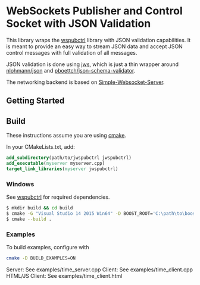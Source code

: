 # WebSockets Publisher and Control Socket with JSON Validation

This library wraps the [wspubctrl](https://github.com/jmuncaster/wspubctrl) library with JSON validation
capabilities. It is meant to provide an easy way to stream JSON data and accept JSON control messages
with full validation of all messages.

JSON validation is done using [jws](https://github.com/jmuncaster/jws), which is just a thin wrapper
around [nlohmann/json](https://github.com/nlohmann/json) and [pboettch/json-schema-validator](https://github.com/pboettch/json-schema-validator).

The networking backend is based on [Simple-Websocket-Server](https://github.com/eidheim/Simple-WebSocket-Server).


## Getting Started

## Build

These instructions assume you are using [cmake](cmake.org).

In your CMakeLists.txt, add:
```CMake
add_subdirectory(path/to/jwspubctrl jwspubctrl)
add_executable(myserver myserver.cpp)
target_link_libraries(myserver jwspubctrl)
```

### Windows

See [wspubctrl](https://github.com/jmuncaster/wspubctrl) for required dependencies.

```bash
$ mkdir build && cd build
$ cmake -G "Visual Studio 14 2015 Win64" -D BOOST_ROOT='C:\path\to\boost' -D BUILD_EXAMPLES=ON -D BUILD_TESTS=ON ..
$ cmake --build .
```


### Examples

To build examples, configure with
```bash
cmake -D BUILD_EXAMPLES=ON
```

Server: See examples/time_server.cpp
Client: See examples/time_client.cpp
HTML/JS Client: See examples/time_client.html
